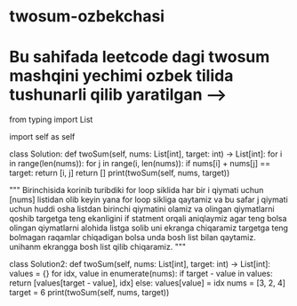 # twosum-ozbekchasi
# Bu sahifada leetcode dagi twosum mashqini yechimi ozbek tilida tushunarli qilib yaratilgan -->

from typing import List

import self as self


class Solution:
     def twoSum(self, nums: List[int], target: int) -> List[int]:
         for i in range(len(nums)):
             for j in range(i, len(nums)):
                 if nums[i] + nums[j] == target:
                     return [i, j]
         return []
     print(twoSum(self, nums, target))


""" Birinchisida korinib turibdiki for loop siklida har bir i qiymati uchun [nums] listidan olib keyin yana for loop sikliga qaytamiz va bu safar j qiymati uchun huddi osha listdan birinchi qiymatini olamiz va olingan qiymatlarni qoshib targetga teng ekanligini if statment orqali aniqlaymiz agar teng bolsa olingan qiymatlarni alohida listga solib uni ekranga chiqaramiz targetga teng bolmagan raqamlar chiqadigan bolsa unda bosh list bilan qaytamiz. unihanm ekrangga bosh list qilib chiqaramiz. """


class Solution2:
    def twoSum(self, nums: List[int], target: int) -> List[int]:
        values = {}
        for idx, value in enumerate(nums):
            if target - value in values:
                return [values[target - value], idx]
            else:
                values[value] = idx
    nums = [3, 2, 4]
    target = 6
    print(twoSum(self, nums, target))

